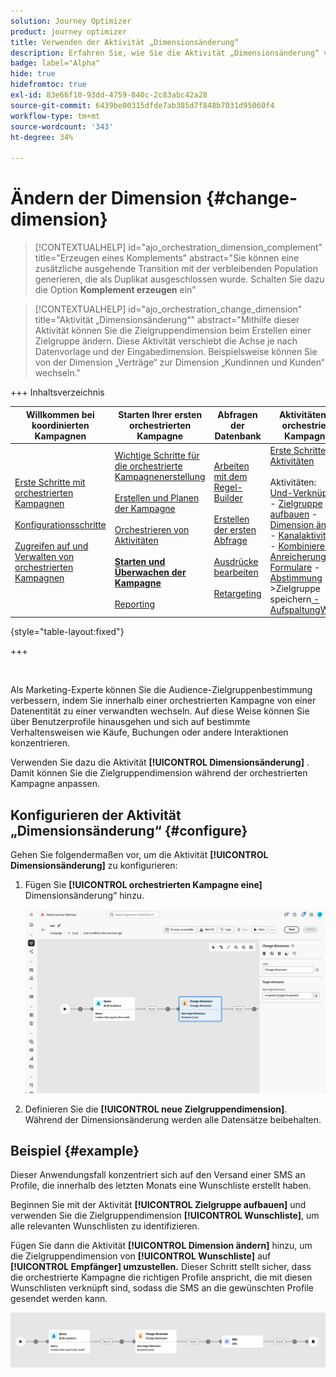 ```yaml
---
solution: Journey Optimizer
product: journey optimizer
title: Verwenden der Aktivität „Dimensionsänderung“
description: Erfahren Sie, wie Sie die Aktivität „Dimensionsänderung“ verwenden
badge: label="Alpha"
hide: true
hidefromtoc: true
exl-id: 83e66f10-93dd-4759-840c-2c83abc42a28
source-git-commit: 6439be00315dfde7ab385d7f848b7031d95060f4
workflow-type: tm+mt
source-wordcount: '343'
ht-degree: 34%

---
```


# Ändern der Dimension {#change-dimension}

>[!CONTEXTUALHELP]
>id="ajo_orchestration_dimension_complement"
>title="Erzeugen eines Komplements"
>abstract="Sie können eine zusätzliche ausgehende Transition mit der verbleibenden Population generieren, die als Duplikat ausgeschlossen wurde. Schalten Sie dazu die Option **Komplement erzeugen** ein"

>[!CONTEXTUALHELP]
>id="ajo_orchestration_change_dimension"
>title="Aktivität „Dimensionsänderung“"
>abstract="Mithilfe dieser Aktivität können Sie die Zielgruppendimension beim Erstellen einer Zielgruppe ändern. Diese Aktivität verschiebt die Achse je nach Datenvorlage und der Eingabedimension. Beispielsweise können Sie von der Dimension „Verträge“ zur Dimension „Kundinnen und Kunden“ wechseln."

+++ Inhaltsverzeichnis

| Willkommen bei koordinierten Kampagnen | Starten Ihrer ersten orchestrierten Kampagne | Abfragen der Datenbank | Aktivitäten für orchestrierte Kampagnen |
|---|---|---|---|
| [Erste Schritte mit orchestrierten Kampagnen](gs-orchestrated-campaigns.md)<br/><br/>[Konfigurationsschritte](configuration-steps.md)<br/><br/>[Zugreifen auf und Verwalten von orchestrierten Kampagnen](access-manage-orchestrated-campaigns.md) | [Wichtige Schritte für die orchestrierte Kampagnenerstellung](gs-campaign-creation.md)<br/><br/>[Erstellen und Planen der Kampagne](create-orchestrated-campaign.md)<br/><br/>[Orchestrieren von Aktivitäten](orchestrate-activities.md)<br/><br/><b>[Starten und Überwachen der Kampagne](start-monitor-campaigns.md)</b><br/><br/>[Reporting](reporting-campaigns.md) | [Arbeiten mit dem Regel-Builder](orchestrated-rule-builder.md)<br/><br/>[Erstellen der ersten Abfrage](build-query.md)<br/><br/>[Ausdrücke bearbeiten](edit-expressions.md)<br/><br/>[Retargeting](retarget.md) | [Erste Schritte mit Aktivitäten](activities/about-activities.md)<br/><br/>Aktivitäten:<br/>[Und-Verknüpfung](activities/and-join.md) - [Zielgruppe aufbauen](activities/build-audience.md) - [Dimension ändern](activities/change-dimension.md) - [Kanalaktivitäten](activities/channels.md) - [Kombinieren](activities/combine.md) - [Anreicherung](activities/deduplication.md) - [Formulare](activities/enrichment.md) - [Abstimmung](activities/fork.md) [ ](activities/reconciliation.md) [ ](save-audience.md) [ ](activities/split.md) ->Zielgruppe speichern[ -AufspaltungWarten](activities/wait.md) |

{style="table-layout:fixed"}

+++

<br/>

Als Marketing-Experte können Sie die Audience-Zielgruppenbestimmung verbessern, indem Sie innerhalb einer orchestrierten Kampagne von einer Datenentität zu einer verwandten wechseln. Auf diese Weise können Sie über Benutzerprofile hinausgehen und sich auf bestimmte Verhaltensweisen wie Käufe, Buchungen oder andere Interaktionen konzentrieren.

Verwenden Sie dazu die Aktivität **[!UICONTROL Dimensionsänderung]** . Damit können Sie die Zielgruppendimension während der orchestrierten Kampagne anpassen.

<!--
>[!IMPORTANT]
>
>Please note that the **[!UICONTROL Change Dimension]** and **[!UICONTROL Change Data source]** activities should not be added in one row. If you need to use both activities consecutively, make sure you include an **[!UICONTROL Enrichement]** activity in between them. This ensures proper execution and prevents potential conflicts or errors.-->

## Konfigurieren der Aktivität „Dimensionsänderung“ {#configure}

Gehen Sie folgendermaßen vor, um die Aktivität **[!UICONTROL Dimensionsänderung]** zu konfigurieren:

1. Fügen Sie **[!UICONTROL orchestrierten Kampagne eine]** Dimensionsänderung“ hinzu.

   ![](../assets/orchestrated-change-dimension.png)

1. Definieren Sie die **[!UICONTROL neue Zielgruppendimension]**. Während der Dimensionsänderung werden alle Datensätze beibehalten.


## Beispiel {#example}

Dieser Anwendungsfall konzentriert sich auf den Versand einer SMS an Profile, die innerhalb des letzten Monats eine Wunschliste erstellt haben.

Beginnen Sie mit der Aktivität **[!UICONTROL Zielgruppe aufbauen]** und verwenden Sie die Zielgruppendimension **[!UICONTROL Wunschliste]**, um alle relevanten Wunschlisten zu identifizieren.

Fügen Sie dann die Aktivität **[!UICONTROL Dimension ändern]** hinzu, um die Zielgruppendimension von **[!UICONTROL Wunschliste]** auf **[!UICONTROL Empfänger] umzustellen.** Dieser Schritt stellt sicher, dass die orchestrierte Kampagne die richtigen Profile anspricht, die mit diesen Wunschlisten verknüpft sind, sodass die SMS an die gewünschten Profile gesendet werden kann.

![](../assets/orchestrated-change-dimension-example.png)
